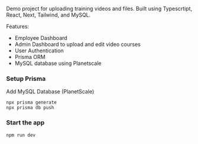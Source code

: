 Demo project for uploading training videos and files. Built using Typescrtipt, React, Next, Tailwind, and MySQL.

Features:

- Employee Dashboard
- Admin Dashboard to upload and edit video courses
- User Authentication
- Prisma ORM
- MySQL database using Planetscale

### Setup Prisma

Add MySQL Database (PlanetScale)

```shell
npx prisma generate
npx prisma db push

```

### Start the app

```shell
npm run dev
```
